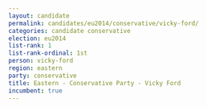 ```yaml
---
layout: candidate
permalink: candidates/eu2014/conservative/vicky-ford/
categories: candidate conservative
election: eu2014
list-rank: 1
list-rank-ordinal: 1st
person: vicky-ford
region: eastern
party: conservative
title: Eastern - Conservative Party - Vicky Ford
incumbent: true
---
```

